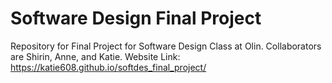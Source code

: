 # Software Design Final Project
Repository for Final Project for Software Design Class at Olin. Collaborators are Shirin, Anne, and Katie. 
Website Link: https://katie608.github.io/softdes_final_project/ 

